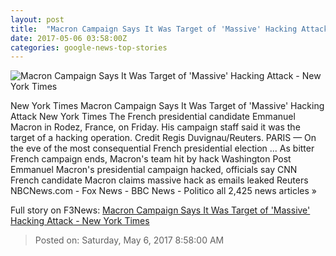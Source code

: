 ```yaml
---
layout: post
title:  "Macron Campaign Says It Was Target of 'Massive' Hacking Attack - New York Times"
date: 2017-05-06 03:58:00Z
categories: google-news-top-stories
---
```


![Macron Campaign Says It Was Target of 'Massive' Hacking Attack - New York Times](https://static01.nyt.com/images/2017/05/06/world/06FRANCE-a1/06FRANCE-a1-facebookJumbo.jpg)

New York Times Macron Campaign Says It Was Target of 'Massive' Hacking Attack New York Times The French presidential candidate Emmanuel Macron in Rodez, France, on Friday. His campaign staff said it was the target of a hacking operation. Credit Regis Duvignau/Reuters. PARIS — On the eve of the most consequential French presidential election ... As bitter French campaign ends, Macron's team hit by hack Washington Post Emmanuel Macron's presidential campaign hacked, officials say CNN French candidate Macron claims massive hack as emails leaked Reuters NBCNews.com - Fox News - BBC News - Politico all 2,425 news articles »


Full story on F3News: [Macron Campaign Says It Was Target of 'Massive' Hacking Attack - New York Times](http://www.f3nws.com/n/fDmqjH)

> Posted on: Saturday, May 6, 2017 8:58:00 AM
